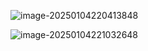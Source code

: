 



![image-20250104220413848](https://cc-1259565188.cos.ap-shanghai.myqcloud.com/20250104220414001.webp)







![image-20250104221032648](https://cc-1259565188.cos.ap-shanghai.myqcloud.com/20250104221032712.png)





